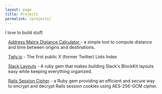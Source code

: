 ```yaml
---
layout: page
title: Projects
permalink: /projects/
---
```

<div>
<p>I love to build stuff.</p>
</div>

<div style="padding-left: 10px;">
<p><a href="https://distance-3e5ce3957ab8.herokuapp.com/">Address Matrix Distance Calculator </a> - a simple tool to compute distance and time between origins and destinations.</p>
<p><a href="https://twly.io">Twly.io</a> - The first public X (former Twitter) Lists Index</p>
<p><a href="https://github.com/bgvo/slack_layouts">Slack Layouts</a> - A ruby gem that makes building Slack's BlockKit layouts easy while keeping everything organized.</p>
<p><a href="https://github.com/bgvo/rails_session_cipher">Rails Session Cipher</a> - a Ruby gem providing an efficient and secure way to encrypt and decrypt Rails session cookies using AES-256-GCM cipher.</p>
</div>